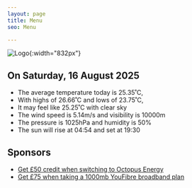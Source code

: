 ```yaml
---
layout: page
title: Menu
seo: Menu

---
```


![Logo](/images/logo.jpg){:width="832px"}

<!-- weather_marker starts -->
## On Saturday, 16 August 2025

- The average temperature today is 25.35˚C,
- With highs of 26.66˚C and lows of 23.75˚C,
- It may feel like 25.25˚C with clear sky
- The wind speed is 5.14m/s and visibility is 10000m
- The pressure is 1025hPa and humidity is 50%
- The sun will rise at 04:54 and set at 19:30

<!-- weather_marker ends -->

## Sponsors

- [Get £50 credit when switching to Octopus Energy](https://bit.ly/3oD1nnS)
- [Get £75 when taking a 1000mb YouFibre broadband plan](https://aklam.io/91zWhU?)
